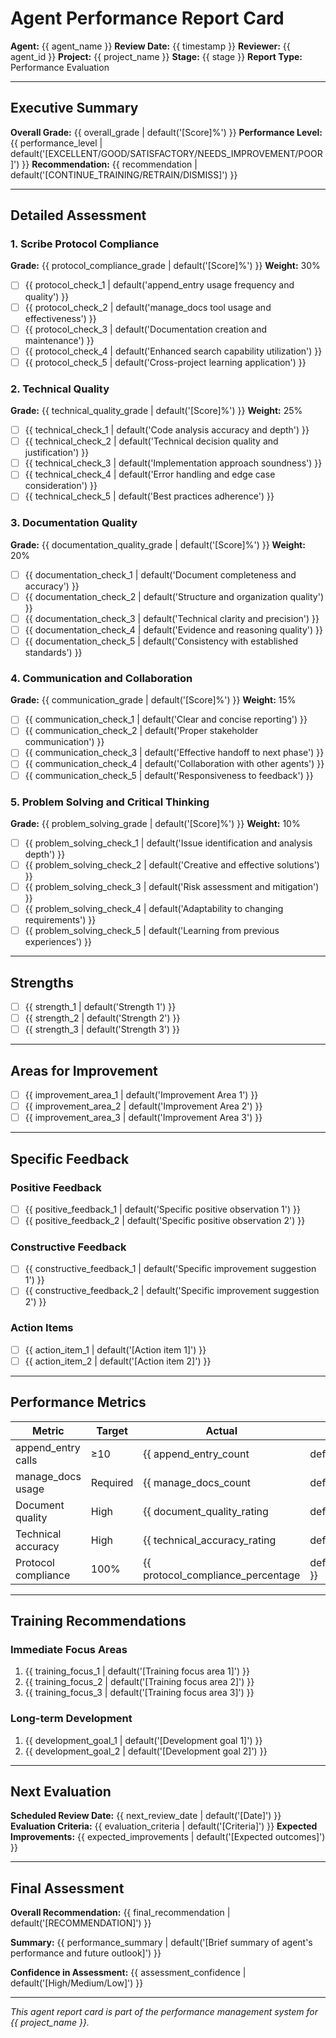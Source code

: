 # Agent Performance Report Card

**Agent:** {{ agent_name }}
**Review Date:** {{ timestamp }}
**Reviewer:** {{ agent_id }}
**Project:** {{ project_name }}
**Stage:** {{ stage }}
**Report Type:** Performance Evaluation

---

<!-- ID: executive_summary -->
## Executive Summary

**Overall Grade:** {{ overall_grade | default('[Score]%') }}
**Performance Level:** {{ performance_level | default('[EXCELLENT/GOOD/SATISFACTORY/NEEDS_IMPROVEMENT/POOR]') }}
**Recommendation:** {{ recommendation | default('[CONTINUE_TRAINING/RETRAIN/DISMISS]') }}

---

<!-- ID: detailed_assessment -->
## Detailed Assessment

### 1. Scribe Protocol Compliance
**Grade:** {{ protocol_compliance_grade | default('[Score]%') }}
**Weight:** 30%

- [ ] {{ protocol_check_1 | default('append_entry usage frequency and quality') }}
- [ ] {{ protocol_check_2 | default('manage_docs tool usage and effectiveness') }}
- [ ] {{ protocol_check_3 | default('Documentation creation and maintenance') }}
- [ ] {{ protocol_check_4 | default('Enhanced search capability utilization') }}
- [ ] {{ protocol_check_5 | default('Cross-project learning application') }}

### 2. Technical Quality
**Grade:** {{ technical_quality_grade | default('[Score]%') }}
**Weight:** 25%

- [ ] {{ technical_check_1 | default('Code analysis accuracy and depth') }}
- [ ] {{ technical_check_2 | default('Technical decision quality and justification') }}
- [ ] {{ technical_check_3 | default('Implementation approach soundness') }}
- [ ] {{ technical_check_4 | default('Error handling and edge case consideration') }}
- [ ] {{ technical_check_5 | default('Best practices adherence') }}

### 3. Documentation Quality
**Grade:** {{ documentation_quality_grade | default('[Score]%') }}
**Weight:** 20%

- [ ] {{ documentation_check_1 | default('Document completeness and accuracy') }}
- [ ] {{ documentation_check_2 | default('Structure and organization quality') }}
- [ ] {{ documentation_check_3 | default('Technical clarity and precision') }}
- [ ] {{ documentation_check_4 | default('Evidence and reasoning quality') }}
- [ ] {{ documentation_check_5 | default('Consistency with established standards') }}

### 4. Communication and Collaboration
**Grade:** {{ communication_grade | default('[Score]%') }}
**Weight:** 15%

- [ ] {{ communication_check_1 | default('Clear and concise reporting') }}
- [ ] {{ communication_check_2 | default('Proper stakeholder communication') }}
- [ ] {{ communication_check_3 | default('Effective handoff to next phase') }}
- [ ] {{ communication_check_4 | default('Collaboration with other agents') }}
- [ ] {{ communication_check_5 | default('Responsiveness to feedback') }}

### 5. Problem Solving and Critical Thinking
**Grade:** {{ problem_solving_grade | default('[Score]%') }}
**Weight:** 10%

- [ ] {{ problem_solving_check_1 | default('Issue identification and analysis depth') }}
- [ ] {{ problem_solving_check_2 | default('Creative and effective solutions') }}
- [ ] {{ problem_solving_check_3 | default('Risk assessment and mitigation') }}
- [ ] {{ problem_solving_check_4 | default('Adaptability to changing requirements') }}
- [ ] {{ problem_solving_check_5 | default('Learning from previous experiences') }}

---

<!-- ID: strengths -->
## Strengths

- [ ] {{ strength_1 | default('Strength 1') }}
- [ ] {{ strength_2 | default('Strength 2') }}
- [ ] {{ strength_3 | default('Strength 3') }}

---

<!-- ID: areas_for_improvement -->
## Areas for Improvement

- [ ] {{ improvement_area_1 | default('Improvement Area 1') }}
- [ ] {{ improvement_area_2 | default('Improvement Area 2') }}
- [ ] {{ improvement_area_3 | default('Improvement Area 3') }}

---

<!-- ID: specific_feedback -->
## Specific Feedback

### Positive Feedback
- [ ] {{ positive_feedback_1 | default('Specific positive observation 1') }}
- [ ] {{ positive_feedback_2 | default('Specific positive observation 2') }}

### Constructive Feedback
- [ ] {{ constructive_feedback_1 | default('Specific improvement suggestion 1') }}
- [ ] {{ constructive_feedback_2 | default('Specific improvement suggestion 2') }}

### Action Items
- [ ] {{ action_item_1 | default('[Action item 1]') }}
- [ ] {{ action_item_2 | default('[Action item 2]') }}

---

<!-- ID: performance_metrics -->
## Performance Metrics

| Metric | Target | Actual | Status |
|--------|--------|--------|--------|
| append_entry calls | ≥10 | {{ append_entry_count | default('[count]') }} | {{ append_entry_status | default('[PASS/FAIL]') }}
| manage_docs usage | Required | {{ manage_docs_count | default('[count]') }} | {{ manage_docs_status | default('[PASS/FAIL]') }}
| Document quality | High | {{ document_quality_rating | default('[rating]') }} | {{ document_quality_status | default('[PASS/FAIL]') }}
| Technical accuracy | High | {{ technical_accuracy_rating | default('[rating]') }} | {{ technical_accuracy_status | default('[PASS/FAIL]') }}
| Protocol compliance | 100% | {{ protocol_compliance_percentage | default('[percentage]') }} | {{ protocol_compliance_status | default('[PASS/FAIL]') }}

---

<!-- ID: training_recommendations -->
## Training Recommendations

### Immediate Focus Areas
1. {{ training_focus_1 | default('[Training focus area 1]') }}
2. {{ training_focus_2 | default('[Training focus area 2]') }}
3. {{ training_focus_3 | default('[Training focus area 3]') }}

### Long-term Development
1. {{ development_goal_1 | default('[Development goal 1]') }}
2. {{ development_goal_2 | default('[Development goal 2]') }}

---

<!-- ID: next_evaluation -->
## Next Evaluation

**Scheduled Review Date:** {{ next_review_date | default('[Date]') }}
**Evaluation Criteria:** {{ evaluation_criteria | default('[Criteria]') }}
**Expected Improvements:** {{ expected_improvements | default('[Expected outcomes]') }}

---

<!-- ID: final_assessment -->
## Final Assessment

**Overall Recommendation:** {{ final_recommendation | default('[RECOMMENDATION]') }}

**Summary:** {{ performance_summary | default('[Brief summary of agent\'s performance and future outlook]') }}

**Confidence in Assessment:** {{ assessment_confidence | default('[High/Medium/Low]') }}

---

*This agent report card is part of the performance management system for {{ project_name }}.*